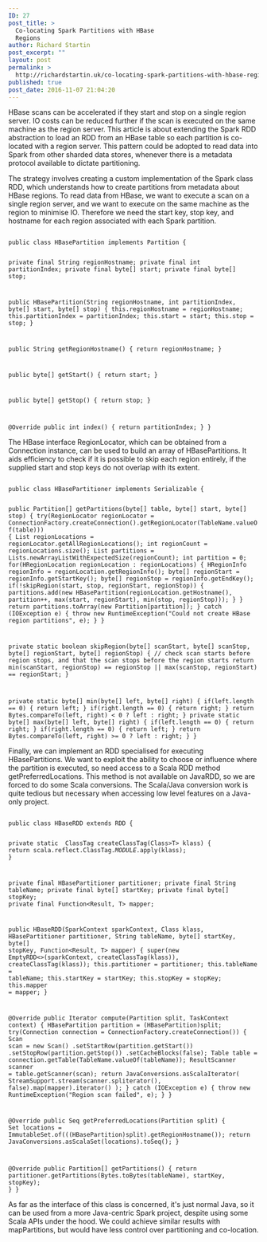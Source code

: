 ```yaml
---
ID: 27
post_title: >
  Co-locating Spark Partitions with HBase
  Regions
author: Richard Startin
post_excerpt: ""
layout: post
permalink: >
  http://richardstartin.uk/co-locating-spark-partitions-with-hbase-regions/
published: true
post_date: 2016-11-07 21:04:20
---
```

HBase scans can be accelerated if they start and stop on a single region server. IO costs can be reduced further if the scan is executed on the same machine as the region server. This article is about extending the Spark RDD abstraction to load an RDD from an HBase table so each partition is co-located with a region server. This pattern could be adopted to read data into Spark from other sharded data stores, whenever there is a metadata protocol available to dictate partitioning.

The strategy involves creating a custom implementation of the Spark class RDD, which understands how to create partitions from metadata about HBase regions. To read data from HBase, we want to execute a scan on a single region server, and we want to execute on the same machine as the region to minimise IO. Therefore we need the start key, stop key, and hostname for each region associated with each Spark partition.

<code class="language-java">
public class HBasePartition implements Partition {

  private final String regionHostname;
  private final int partitionIndex;
  private final byte[] start;
  private final byte[] stop;

  public HBasePartition(String regionHostname, int partitionIndex, byte[] start, byte[] stop) {
    this.regionHostname = regionHostname;
    this.partitionIndex = partitionIndex;
    this.start = start;
    this.stop = stop;
  }

  public String getRegionHostname() {
    return regionHostname;
  }

  public byte[] getStart() {
    return start;
  }

  public byte[] getStop() {
    return stop;
  }

  @Override
  public int index() {
    return partitionIndex;
  }
}
</code>

The HBase interface RegionLocator, which can be obtained from a Connection instance, can be used to build an array of HBasePartitions. It aids efficiency to check if it is possible to skip each region entirely, if the supplied start and stop keys do not overlap with its extent.

<code class="language-java">
public class HBasePartitioner implements Serializable {

  public Partition[] getPartitions(byte[] table, byte[] start, byte[] stop) {
    try(RegionLocator regionLocator = ConnectionFactory.createConnection().getRegionLocator(TableName.valueOf(table))) {
      List<HRegionLocation> regionLocations = regionLocator.getAllRegionLocations();
      int regionCount = regionLocations.size();
      List<Partition> partitions = Lists.newArrayListWithExpectedSize(regionCount);
      int partition = 0;
      for(HRegionLocation regionLocation : regionLocations) {
        HRegionInfo regionInfo = regionLocation.getRegionInfo();
        byte[] regionStart = regionInfo.getStartKey();
        byte[] regionStop = regionInfo.getEndKey();
        if(!skipRegion(start, stop, regionStart, regionStop)) {
          partitions.add(new HBasePartition(regionLocation.getHostname(),
                                            partition++,
                                            max(start, regionStart),
                                            min(stop, regionStop)));
        }
      }
      return partitions.toArray(new Partition[partition]);
    }
    catch (IOException e) {
      throw new RuntimeException("Could not create HBase region partitions", e);
    }
  }

  private static boolean skipRegion(byte[] scanStart, byte[] scanStop, byte[] regionStart, byte[] regionStop) {
    // check scan starts before region stops, and that the scan stops before the region starts
    return min(scanStart, regionStop) == regionStop || max(scanStop, regionStart) == regionStart;
  }

  private static byte[] min(byte[] left, byte[] right) {
    if(left.length == 0) {
      return left;
    }
    if(right.length == 0) {
      return right;
    }
    return Bytes.compareTo(left, right) < 0 ? left : right;   }   private static byte[] max(byte[] left, byte[] right) {     if(left.length == 0) {       return right;     }     if(right.length == 0) {       return left;     }     return Bytes.compareTo(left, right) >= 0 ? left : right;
  }
}
</code>

Finally, we can implement an RDD specialised for executing HBasePartitions. We want to exploit the ability to choose or influence where the partition is executed, so need access to a Scala RDD method getPreferredLocations. This method is not available on JavaRDD, so we are forced to do some Scala conversions. The Scala/Java conversion work is quite tedious but necessary when accessing low level features on a Java-only project.

<code class="language-java">
public class HBaseRDD<T> extends RDD<T> {

  private static <T> ClassTag<T> createClassTag(Class>T> klass) {
    return scala.reflect.ClassTag$.MODULE$.apply(klass);
  }

  private final HBasePartitioner partitioner;
  private final String tableName;
  private final byte[] startKey;
  private final byte[] stopKey;
  private final Function<Result, T> mapper;

  public HBaseRDD(SparkContext sparkContext,
                  Class<T> klass,
                  HBasePartitioner partitioner,
                  String tableName,
                  byte[] startKey,
                  byte[] stopKey,
                  Function<Result, T> mapper) {
    super(new EmptyRDD<>(sparkContext, createClassTag(klass)), createClassTag(klass));
    this.partitioner = partitioner;
    this.tableName = tableName;
    this.startKey = startKey;
    this.stopKey = stopKey;
    this.mapper = mapper;
  }

  @Override
  public Iterator<T> compute(Partition split, TaskContext context) {
    HBasePartition partition = (HBasePartition)split;
    try(Connection connection = ConnectionFactory.createConnection()) {
      Scan scan = new Scan()
                      .setStartRow(partition.getStart())
                      .setStopRow(partition.getStop())
                      .setCacheBlocks(false);
      Table table = connection.getTable(TableName.valueOf(tableName));
      ResultScanner scanner = table.getScanner(scan);
      return JavaConversions.asScalaIterator(
              StreamSupport.stream(scanner.spliterator(), false).map(mapper).iterator()
      );
    }
    catch (IOException e) {
      throw new RuntimeException("Region scan failed", e);
    }
  }

  @Override
  public Seq<String> getPreferredLocations(Partition split) {
    Set<String> locations = ImmutableSet.of(((HBasePartition)split).getRegionHostname());
    return JavaConversions.asScalaSet(locations).toSeq();
  }

  @Override
  public Partition[] getPartitions() {
    return partitioner.getPartitions(Bytes.toBytes(tableName), startKey, stopKey);
  }
}
</code>

As far as the interface of this class is concerned, it's just normal Java, so it can be used from a more Java-centric Spark project, despite using some Scala APIs under the hood. We could achieve similar results with mapPartitions, but would have less control over partitioning and co-location.